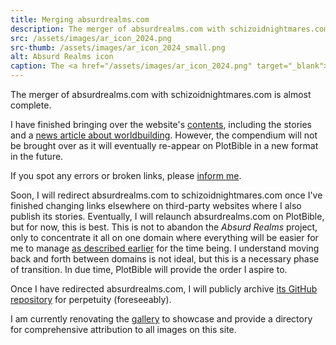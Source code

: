 ```yaml
---
title: Merging absurdrealms.com
description: The merger of absurdrealms.com with schizoidnightmares.com is almost complete
src: /assets/images/ar_icon_2024.png
src-thumb: /assets/images/ar_icon_2024_small.png
alt: Absurd Realms icon
caption: The <a href="/assets/images/ar_icon_2024.png" target="_blank">icon</a> for <i>Absurd Realms</i> (CC BY 4.0)
---
```


The merger of absurdrealms.com with schizoidnightmares.com is almost complete.

I have finished bringing over the website's [contents](/absurd-realms/), including the stories and a [news article about worldbuilding](/news/worldbuilding). However, the compendium will not be brought over as it will eventually re-appear on PlotBible in a new format in the future.

If you spot any errors or broken links, please <a href="https://tally.so/r/mOaDRp" target="_blank">inform me</a>.

Soon, I will redirect absurdrealms.com to schizoidnightmares.com once I've finished changing links elsewhere on third-party websites where I also publish its stories. Eventually, I will relaunch absurdrealms.com on PlotBible, but for now, this is best. This is not to abandon the *Absurd Realms* project, only to concentrate it all on one domain where everything will be easier for me to manage [as described earlier](/news/reform-and-renovation/) for the time being. I understand moving back and forth between domains is not ideal, but this is a necessary phase of transition. In due time, PlotBible will provide the order I aspire to.

Once I have redirected absurdrealms.com, I will publicly archive <a href="https://github.com/schizoidnightmares/absurdrealms.com" target="_blank">its GitHub repository</a> for perpetuity (foreseeably).

I am currently renovating the [gallery](/gallery/) to showcase and provide a directory for comprehensive attribution to all images on this site.